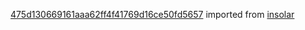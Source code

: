 [475d130669161aaa62ff4f41769d16ce50fd5657](https://github.com/insolar/insolar/commit/475d130669161aaa62ff4f41769d16ce50fd5657) imported from [insolar](https://github.com/insolar/insolar)
